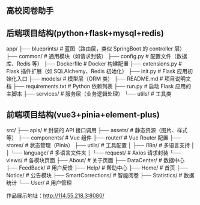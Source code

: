 ## 高校阅卷助手 
## 后端项目结构(python+flask+mysql+redis)

app/
├── blueprints/           # 蓝图（路由层，类似 SpringBoot 的 controller 层）
├── common/               # 通用模块（如请求封装）
├── config.py             # 配置文件（数据库、Redis 等）
├── Dockerfile            # Docker 构建配置
├── extensions.py         # Flask 插件扩展（如 SQLAlchemy、Redis 初始化）
├── init.py               # Flask 应用初始化入口
├── models/               # 模型层（ORM 类）
├── README.md             # 项目说明文档
├── requirements.txt      # Python 依赖列表
├── run.py                # 启动 Flask 应用的主脚本
├── services/             # 服务层（业务逻辑处理）
└── utils/                # 工具类


## 前端项目结构(vue3+pinia+element-plus)
src/
├── apis/                 # 封装的 API 接口调用
├── assets/               # 静态资源（图片、样式等）
├── components/           # Vue 组件
├── router/               # Vue Router 配置
├── stores/               # 状态管理（Pinia）
├── utils/                # 工具配置
│   ├── i18n/             # 多语言支持
│   │   └── language/     # 多语言文件夹
│   └── request/          # Axios 请求封装
└── views/                # 各模块页面
    ├── About/            # 关于页面
    ├── DataCenter/       # 数据中心
    ├── FeedBack/         # 用户反馈
    ├── Help/             # 帮助中心
    ├── Home/             # 首页
    ├── Notice/           # 公告模块
    ├── SmartCorrections/ # 智能阅卷
    ├── Statistics/       # 数据统计
    └── User/             # 用户管理
    
作品展示地址：http://114.55.218.3:8080/
